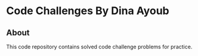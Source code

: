 # Code Challenges By Dina Ayoub

## About

This code repository contains solved code challenge problems for practice.